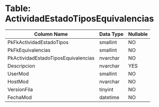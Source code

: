 # Table: ActividadEstadoTiposEquivalencias

| Column Name | Data Type | Nullable |
|-------------|-----------|----------|
| PkFkActividadEstadoTipos | smallint | NO |
| PkFkEquivalencias | smallint | NO |
| PkActividadEstadoTiposEquivalencias | nvarchar | NO |
| Descripcion | nvarchar | YES |
| UserMod | smallint | NO |
| HostMod | nvarchar | NO |
| VersionFila | tinyint | NO |
| FechaMod | datetime | NO |
